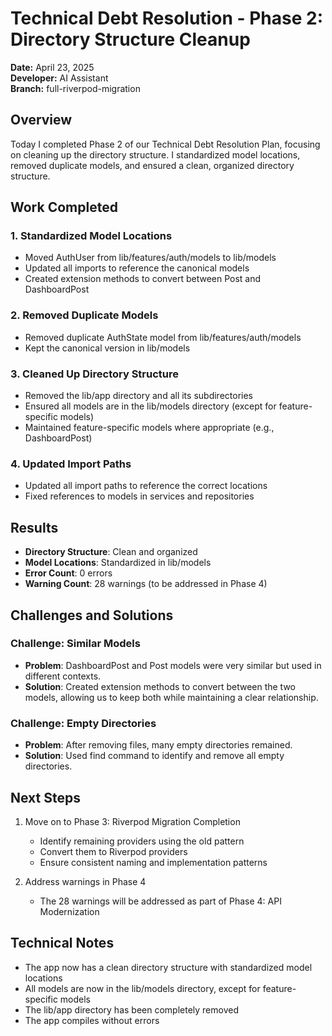 # Technical Debt Resolution - Phase 2: Directory Structure Cleanup

**Date:** April 23, 2025  
**Developer:** AI Assistant  
**Branch:** full-riverpod-migration  

## Overview

Today I completed Phase 2 of our Technical Debt Resolution Plan, focusing on cleaning up the directory structure. I standardized model locations, removed duplicate models, and ensured a clean, organized directory structure.

## Work Completed

### 1. Standardized Model Locations

- Moved AuthUser from lib/features/auth/models to lib/models
- Updated all imports to reference the canonical models
- Created extension methods to convert between Post and DashboardPost

### 2. Removed Duplicate Models

- Removed duplicate AuthState model from lib/features/auth/models
- Kept the canonical version in lib/models

### 3. Cleaned Up Directory Structure

- Removed the lib/app directory and all its subdirectories
- Ensured all models are in the lib/models directory (except for feature-specific models)
- Maintained feature-specific models where appropriate (e.g., DashboardPost)

### 4. Updated Import Paths

- Updated all import paths to reference the correct locations
- Fixed references to models in services and repositories

## Results

- **Directory Structure**: Clean and organized
- **Model Locations**: Standardized in lib/models
- **Error Count**: 0 errors
- **Warning Count**: 28 warnings (to be addressed in Phase 4)

## Challenges and Solutions

### Challenge: Similar Models
- **Problem**: DashboardPost and Post models were very similar but used in different contexts.
- **Solution**: Created extension methods to convert between the two models, allowing us to keep both while maintaining a clear relationship.

### Challenge: Empty Directories
- **Problem**: After removing files, many empty directories remained.
- **Solution**: Used find command to identify and remove all empty directories.

## Next Steps

1. Move on to Phase 3: Riverpod Migration Completion
   - Identify remaining providers using the old pattern
   - Convert them to Riverpod providers
   - Ensure consistent naming and implementation patterns

2. Address warnings in Phase 4
   - The 28 warnings will be addressed as part of Phase 4: API Modernization

## Technical Notes

- The app now has a clean directory structure with standardized model locations
- All models are now in the lib/models directory, except for feature-specific models
- The lib/app directory has been completely removed
- The app compiles without errors
